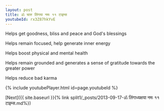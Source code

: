 ```yaml
---
layout: post
title: ॐ चारु लिंगया नमः ११ टाइम्स
youtubeId: rx3Z87hkYvE
---
```

 
 
Helps get goodness, bliss and peace and God's blessings
 
Helps remain focused, help generate inner energy 
 
Helps boost physical and mental health 
 
Helps remain grounded and generates a sense of gratitude towards the greater power 
 
Helps reduce bad karma
 
 
 
 


{% include youtubePlayer.html id=page.youtubeId %}
 
[Next]({{ site.baseurl }}{% link  split1/_posts/2013-09-17-ॐ लिंगाध्यक्षया नमः ११ टाइम्स.md%})
 

